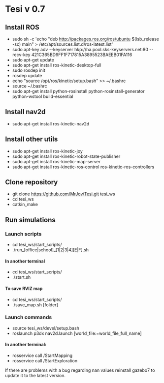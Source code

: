 # Tesi v 0.7

## Install ROS
* sudo sh -c 'echo "deb http://packages.ros.org/ros/ubuntu $(lsb_release -sc) main" > /etc/apt/sources.list.d/ros-latest.list'
* sudo apt-key adv --keyserver hkp://ha.pool.sks-keyservers.net:80 --recv-key 421C365BD9FF1F717815A3895523BAEEB01FA116
* sudo apt-get update
* sudo apt-get install ros-kinetic-desktop-full
* sudo rosdep init
* rosdep update
* echo "source /opt/ros/kinetic/setup.bash" >> ~/.bashrc
* source ~/.bashrc
* sudo apt-get install python-rosinstall python-rosinstall-generator python-wstool build-essential

## Install nav2d
* sudo apt-get install ros-kinetic-nav2d

## Install other utils
* sudo apt-get install ros-kinetic-joy
* sudo apt-get install ros-kinetic-robot-state-publisher
* sudo apt-get install ros-kinetic-map-server
* sudo apt-get install ros-kinetic-ros-control ros-kinetic-ros-controllers

## Clone repository
* git clone https://github.com/MrJov/Tesi.git tesi_ws
* cd tesi_ws
* catkin_make

## Run simulations

### Launch scripts
* cd tesi_ws/start_scripts/
* ./run_[office|school]_[1|2|3|4][E|F].sh
#### In another terminal
* cd tesi_ws/start_scripts/
* ./start.sh
#### To save RVIZ map
* cd tesi_ws/start_scripts/
* ./save_map.sh [folder]

### Launch commands
* source tesi_ws/devel/setup.bash
* roslaunch p3dx nav2d.launch [world_file:=world_file_full_name]
#### In another terminal:
* rosservice call /StartMapping
* rosservice call /StartExploration

If there are problems with a bug regarding nan values reinstall gazebo7 to update it to the latest version.
